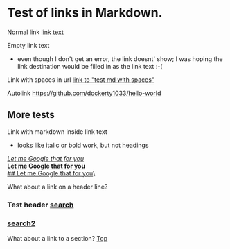 # Test of links in Markdown.

Normal link [link text](test.md)

Empty link text [](<https://www.lmgtfy.com/>)
- even though I don't get an error, the link doesnt' show; I was hoping the link destination would be filled in as the link text :-(

Link with spaces in url [link to "test md with spaces"](<test md with spaces.md>)

Autolink <https://github.com/dockerty1033/hello-world>

## More tests
Link with markdown inside link text
- looks like italic or bold work, but not headings

[_Let me Google that for you_](lmgtfy.com)\
[__Let me Google that for you__](lmgtfy.com)\
[## Let me Google that for you](lmgtfy.com)\

What about a link on a header line?
### Test header [search](duckduckgo.com)
### [search2](lmgtfy.com)

What about a link to a section? [Top](test-of-links-in-markdown)
